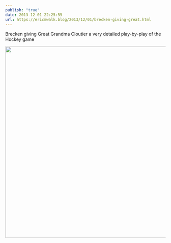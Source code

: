```yaml
---
publish: "true"
date: 2013-12-01 22:25:55
url: https://ericmwalk.blog/2013/12/01/brecken-giving-great.html
---
```


Brecken giving Great Grandma Cloutier a very detailed play-by-play of the Hockey game

<img src="https://ericmwalk.blog/uploads/2022/ad8b4b9ce0.jpg" width="600" height="600" alt="" />